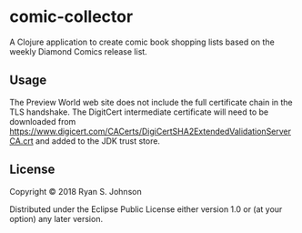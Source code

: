 # comic-collector

A Clojure application to create comic book shopping lists based on the weekly Diamond Comics release list.

## Usage

The Preview World web site does not include the full certificate chain in the TLS handshake.  The DigitCert intermediate certificate will need to be downloaded from https://www.digicert.com/CACerts/DigiCertSHA2ExtendedValidationServerCA.crt and added to the JDK trust store.

## License

Copyright © 2018 Ryan S. Johnson

Distributed under the Eclipse Public License either version 1.0 or (at
your option) any later version.
